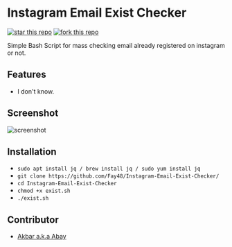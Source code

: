 # Instagram Email Exist Checker
[![star this repo](http://githubbadges.com/star.svg?user=boennemann&repo=badges&style=flat)](https://github.com/boennemann/badges) [![fork this repo](http://githubbadges.com/fork.svg?user=boennemann&repo=badges&style=flat)](https://github.com/boennemann/badges/fork)

Simple Bash Script for mass checking email already registered on instagram or not.

## Features

- I don't know.

## Screenshot
![screenshot](https://assets.codelatte.net/instagramer-screenshot.png)

## Installation
- `sudo apt install jq / brew install jq / sudo yum install jq`
- `git clone https://github.com/Fay48/Instagram-Email-Exist-Checker/`
- `cd Instagram-Email-Exist-Checker`
- `chmod +x exist.sh`
- `./exist.sh`

## Contributor
- [Akbar a.k.a Abay](https://codelatte.net)
